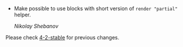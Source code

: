 *   Make possible to use blocks with short version of `render "partial"` helper.

    *Nikolay Shebanov*

Please check [4-2-stable](https://github.com/rails/rails/blob/4-2-stable/actionview/CHANGELOG.md) for previous changes.
